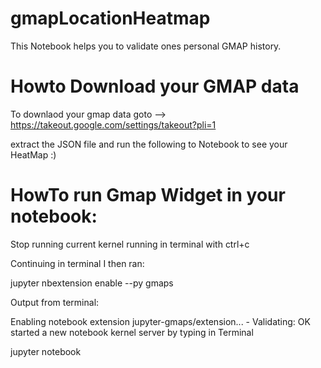 # gmapLocationHeatmap


This Notebook helps you to validate ones personal GMAP history. 
# Howto Download your GMAP data

To downlaod your gmap data goto --> https://takeout.google.com/settings/takeout?pli=1

extract the JSON file and run the following to Notebook to see your HeatMap :)

# HowTo run Gmap Widget in your notebook:

Stop running current kernel running in terminal with ctrl+c

Continuing in terminal I then ran:

jupyter nbextension enable --py gmaps

Output from terminal:

Enabling notebook extension jupyter-gmaps/extension...
      - Validating: OK
started a new notebook kernel server by typing in Terminal

jupyter notebook
